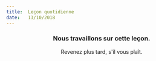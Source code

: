 ```yaml
---
title:  Leçon quotidienne
date:   13/10/2018
---
```


### <center>Nous travaillons sur cette leçon.</center>
<center>Revenez plus tard, s'il vous plaît.</center>